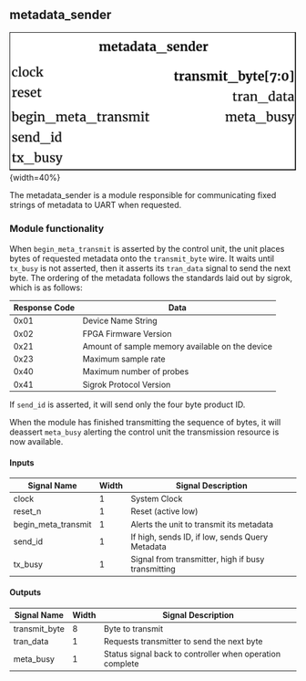 ## metadata_sender ##

![metadata_sender module](metadata_sender.png){width=40%}

The metadata_sender is a module responsible for communicating fixed strings of metadata to UART when requested.

### Module functionality ###
When `begin_meta_transmit` is asserted by the control unit, the unit places bytes of requested metadata onto the `transmit_byte` wire. It waits until `tx_busy` is not asserted, then it asserts its `tran_data` signal to send the next byte. 
The ordering of the metadata follows the standards laid out by sigrok, which is as follows:

| Response Code | Data |
| -------------- | ------------------------------------------------ |
|0x01 | Device Name String
| 0x02 | FPGA Firmware Version |
| 0x21 | Amount of sample memory available on the device |
| 0x23 | Maximum sample rate |
| 0x40 | Maximum number of probes |
| 0x41 | Sigrok Protocol Version |

If `send_id` is asserted, it will send only the four byte product ID.

When the module has finished transmitting the sequence of bytes, it will deassert `meta_busy` alerting the control unit the transmission resource is now available.

#### Inputs ####

Signal Name | Width | Signal Description
--------------------- | ----------------------------- | -------------------------------------------------------------------------------------------
clock | 1 | System Clock
reset_n | 1 | Reset (active low)
begin_meta_transmit | 1 | Alerts the unit to transmit its metadata
send_id | 1 | If high, sends ID, if low, sends Query Metadata
tx_busy | 1 | Signal from transmitter, high if busy transmitting
#### Outputs ####

Signal Name | Width | Signal Description
--------------------- | ----------------------------- | -------------------------------------------------------------------------------------------
transmit_byte | 8 | Byte to transmit
tran_data | 1 | Requests transmitter to send the next byte
meta_busy | 1 | Status signal back to controller when operation complete
